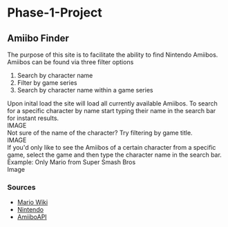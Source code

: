 # Phase-1-Project

## Amiibo Finder

The purpose of this site is to facilitate the ability to find Nintendo Amiibos.
Amiibos can be found via three filter options
1. Search by character name
2. Filter by game series
3. Search by character name within a game series

Upon inital load the site will load all currently available Amiibos. To search for a specific character by name start typing their name in the search bar for instant results.\
IMAGE\
Not sure of the name of the character? Try filtering by game title.\
IMAGE\
If you'd only like to see the Amiibos of a certain character from a specific game, select the game and then type the character name in the search bar. Example: Only Mario from Super Smash Bros\
Image

### Sources
* [Mario Wiki](https://www.mariowiki.com)
* [Nintendo](https://www.nintendo.com/amiibo/)
* [AmiiboAPI](https://www.amiiboapi.com)